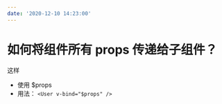 ```yaml
---
date: '2020-12-10 14:23:00'
---
```


# 如何将组件所有 props 传递给子组件？

这样

- 使用 $props
- 用法： `<User v-bind="$props" />`
